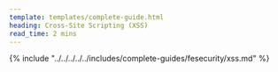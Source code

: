 ```yaml
---
template: templates/complete-guide.html
heading: Cross-Site Scripting (XSS)
read_time: 2 mins
---
```



{% include "../../../../../includes/complete-guides/fesecurity/xss.md" %}
